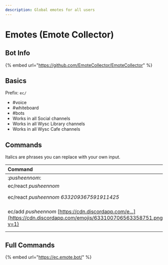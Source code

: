 ```yaml
---
description: Global emotes for all users
---
```


# Emotes \(Emote Collector\)

## Bot Info

{% embed url="https://github.com/EmoteCollector/EmoteCollector" %}

## Basics

Prefix: `ec/`

* \#voice
* \#whiteboard
* \#bots
* Works in all Social channels
* Works in all Wysc Library channels
* Works in all Wysc Cafe channels

## Commands

Italics are phrases you can replace with your own input.

| Command | Description |
| :--- | :--- |
| :_pusheennom_: | Sends _pusheennom_ emote in chat |
| ec/react _pusheennom_ | Reacts to most recent message with _pusheennom_ |
| ec/react _pusheennom 633209367591911425_ | Reacts to message by ID with _pusheennom_ \([How to get message ID?](https://support.discordapp.com/hc/en-us/articles/206346498-Where-can-I-find-my-User-Server-Message-ID-)\) |
| ec/add _pusheennom_ [https://cdn.discordapp.com/e...](https://cdn.discordapp.com/emojis/633100706563358751.png?v=1) | Add new _pusheennom_ emoji with image link [https://cdn.discordapp.com/e...](https://cdn.discordapp.com/emojis/633100706563358751.png?v=1) |



## Full Commands

{% embed url="https://ec.emote.bot/" %}



